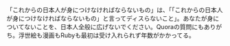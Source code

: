 「これからの日本人が身につけなければならないもの」は、「「これからの日本人が身につけなければならないもの」と言ってディスらないこと」。あなたが身についてないことを、日本人全般に広げないでください。Quoraの質問にもありがち。浮世絵も漫画もRubyも最初は受け入れられず年数がかかってる。
